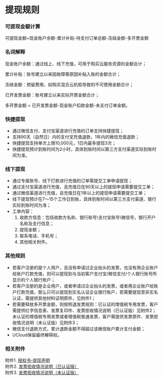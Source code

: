 # 提现规则

### 可提现金额计算
可提现金额=现金账户余额-累计补贴-待支付订单总额-冻结金额-多开票金额


### 名词解释
现金账户余额：通过线上、线下充值，可用于购买云服务资源的金额合计；

累计补贴：账号建立以来因故障等原因补贴入账的金额合计；

冻结金额：预留费用，如购买混合云机柜导致的不可使用金额合计；

已开发票金额：账号建立以来实际开票金额合计；

多开票金额 = 已开发票金额-现金账户扣款金额-未支付订单金额。

### 快捷提现
  - 通过微信支付、支付宝渠道进行充值的订单支持快捷提现；
  - 支持90天（自然日）内的支付宝充值退款，1年内的微信充值退款；
  - 快捷提现支持单次上限10,000元，1日内最多提现3次；
  - 快捷提现预计到账时间为2小时，具体到账时间以第三方支付渠道实际到账时间为准。

### 线下提现
  - 通过专属账号、线下打款进行充值的订单需提交工单申请提现；
  - 通过支付宝渠道进行充值，且充值日在90天以上的提现申请需要提交工单；
  - 通过微信渠道进行充值，且充值日在1年以上的提现申请需要提交工单；
  - 线下提现预计在7～15个工作日到账，具体到账时间以第三方支付渠道、银行实际到账时间为准；
  - 工单内容：
    1.  收款方信息：包括收款方名称、银行账号\支付宝账号\微信号，银行开户名称及支行信息；
    2.  提现金额；
    3.  联系电话、手机号；
    4.  其他相关附件。

### 其他规则
  - 若客户注册的是个人用户，且没有申请过企业抬头的发票，也没有用企业账户给账户打款充值，则可以提现到与当初客户支付宝/微信支付/个人银行账号所显示的个人银行账户；
  - 若客户注册的是企业用户，或者申请过企业抬头的发票，或者用企业账户给账户打款充值，那么只可以提现到实名认证企业银行账户，若需要提现至非实名认证，需提供其他材料证明原件，见附件1；
  - 若需要释放多开票金额，则按照退发票规则：已认证的增值税专用发票，客户需提供红字信息表、发票复印件、发票拒收情况说明（已认证版）见附件2；
未认证的增值税专用发票或者增值税普通发票，客户需提供发票原件、发票拒收情况说明（未认证版）见附件3；
  - 微信支付退款方式，累计退款金额不得超过该微信账户累计支付金额；
  - UCloud保留最终解释权。

### 相关附件
附件1. [授权书-提现声明](http://ubill-docs.cn-bj.ufileos.com/%E9%99%84%E4%BB%B61%E6%8E%88%E6%9D%83%E4%B9%A6-%E6%8F%90%E7%8E%B0%E5%A3%B0%E6%98%8E.docx) <br>
附件2. [发票拒收情况说明（已认证版）](http://ubill-docs.cn-bj.ufileos.com/%E9%99%84%E4%BB%B62%E5%8F%91%E7%A5%A8%E6%8B%92%E6%94%B6%E6%83%85%E5%86%B5%E8%AF%B4%E6%98%8E%EF%BC%88%E5%B7%B2%E8%AE%A4%E8%AF%81%E7%89%88%EF%BC%89.docx) <br>
附件3. [发票拒收情况说明（未认证版）](http://ubill-docs.cn-bj.ufileos.com/%E9%99%84%E4%BB%B63%E5%8F%91%E7%A5%A8%E6%8B%92%E6%94%B6%E6%83%85%E5%86%B5%E8%AF%B4%E6%98%8E%EF%BC%88%E6%9C%AA%E8%AE%A4%E8%AF%81%E7%89%88%EF%BC%89.docx) <br>
